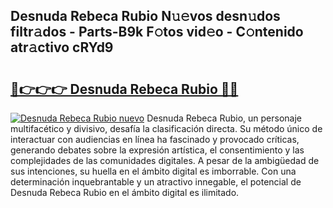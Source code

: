 ## Desnuda Rebeca Rubio N𝚞𝚎vos desn𝚞dos filtr𝚊dos - Parts-B9k F𝚘tos vid𝚎o - C𝚘ntenido atr𝚊ctivo cRYd9

# <h2><a href="http://mbb92j.tromn.icu/?c=Desnuda+Rebeca+Rubio">🔗👉👉👉 Desnuda Rebeca Rubio 🔗🔗</a></h2>

[![Desnuda Rebeca Rubio nuevo](https://i.imgur.com/pEAQMta.gif)](http://mbb92j.tromn.icu/?c=Desnuda+Rebeca+Rubio)
Desnuda Rebeca Rubio, un personaje multifacético y divisivo, desafía la clasificación directa. Su método único de interactuar con audiencias en línea ha fascinado y provocado críticas, generando debates sobre la expresión artística, el consentimiento y las complejidades de las comunidades digitales. A pesar de la ambigüedad de sus intenciones, su huella en el ámbito digital es imborrable. Con una determinación inquebrantable y un atractivo innegable, el potencial de Desnuda Rebeca Rubio en el ámbito digital es ilimitado.
